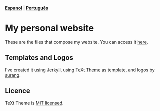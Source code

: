 **[Espanol](https://github.com/gustavosabbag/gustavosabbag.github.io/README-espanol)** | **[Português](https://github.com/gustavosabbag/gustavosabbag.github.io/README)**

# My personal website

These are the files that compose my website. You can access it
[here](https://gustavosabbag.github.io/en).

## Templates and Logos

I've created it using [Jerkyll](https://jekyllrb.com/), using [TeXt Theme](https://github.com/kitian616/jekyll-TeXt-theme) as template, and logos by [surang](https://www.flaticon.com/br/autores/surang).

## Licence

TeXt Theme is [MIT licensed](https://github.com/kitian616/jekyll-TeXt-theme/blob/master/LICENSE).
